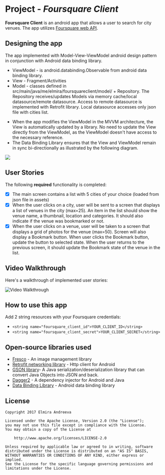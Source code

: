 # Project  - *Foursquare Client*

**Foursquare Client** is an android app that allows a user to search for city venues. 
The app utilizes [Foursquare web API](https://developer.foursquare.com).

## Designing the app
The app implemented with Model-View-ViewModel android design pattern in conjunction with Android data binding library.
* ViewModel - is android.databinding.Observable from android data binding library.
* View - Fragment/Activities
* Model - classes defined in src/main/java/me/elmira/foursquareclient/model/ + Repository. The Repository receives/updates Models via memory cache/local datasource/remote datasource. Access to remote datasource is implemented with Retrofit library. Local datasource accesses only json file with cities list.

- When the app modifies the ViewModel in the MVVM architecture, the View is automatically updated by a library. No need to update the View directly from the ViewModel, as the ViewModel doesn't have access to the necessary reference.
- The Data Binding Library ensures that the View and ViewModel remain in sync bi-directionally as illustrated by the following diagram.
<img src="https://raw.githubusercontent.com/wiki/googlesamples/android-architecture/images/mvvm-databinding.png"/>
          
## User Stories

The following **required** functionality is completed:

* [X] The main screen contains a list with 5 cities of your choice (loaded from json file in assets)
* [X] When the user clicks on a city, user will be sent to a screen that displays a list of venues in the city (max=25). An item in the list should show the venue name, a thumbnail, location and categories. It should also indicate if the venue was bookmarked or not.
* [X] When the user clicks on a venue, user will be taken to a screen that displays a grid of photos for the venue (max=50). Screen will also display a Bookmark button. When user clicks the Bookmark button, update the button to selected state. When the user returns to the previous screen, it should update the Bookmark state of the venue in the list.

## Video Walkthrough

Here's a walkthrough of implemented user stories:

<img src='https://github.com/Orina/CodePathPrep/blob/master/src/foursquare-client.gif' title='Video Walkthrough' width='' alt='Video Walkthrough' />

## How to use this app

Add 2 string resources with your Foursquare credentials:

- `<string name="foursquare_client_id">YOUR_CLIENT_ID</string>`
- `<string name="foursquare_client_secret">YOUR_CLIENT_SECRET</string>`

## Open-source libraries used

- [Fresco](http://frescolib.org/) - An image management library 
- [Retrofit networking library](http://square.github.io/retrofit/) - Http client for Android
- [GSON library](https://github.com/google/gson)- A Java serialization/deserialization library that can convert Java Objects into JSON and back.
- [Dagger2](https://github.com/google/dagger) - A dependency injector for Android and Java
- [Data Binding Library](https://developer.android.com/topic/libraries/data-binding/index.html) - Android data binding library

## License

    Copyright 2017 Elmira Andreeva 

    Licensed under the Apache License, Version 2.0 (the "License");
    you may not use this file except in compliance with the License.
    You may obtain a copy of the License at

        http://www.apache.org/licenses/LICENSE-2.0

    Unless required by applicable law or agreed to in writing, software
    distributed under the License is distributed on an "AS IS" BASIS,
    WITHOUT WARRANTIES OR CONDITIONS OF ANY KIND, either express or implied.
    See the License for the specific language governing permissions and
    limitations under the License.

